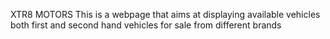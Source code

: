 XTR8 MOTORS
This is a webpage that aims at displaying  available vehicles both first and second hand vehicles for sale from different brands
